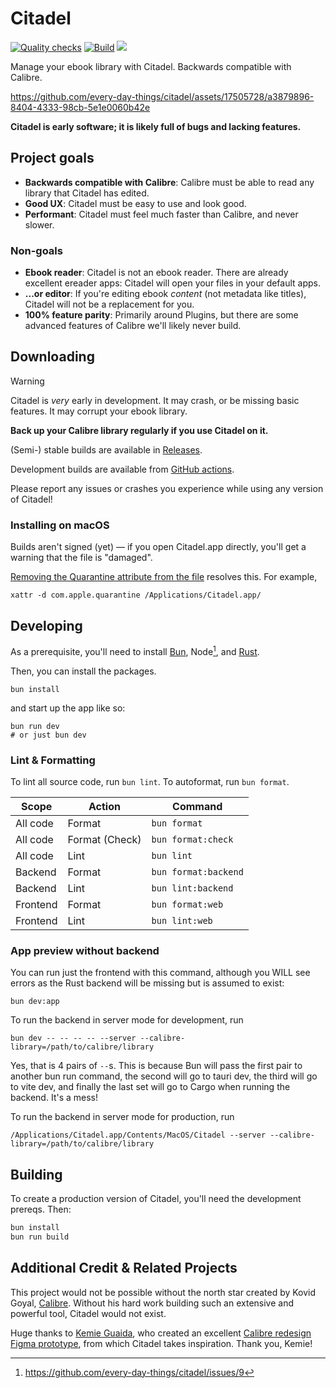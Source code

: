 # Citadel

[![Quality checks](https://github.com/every-day-things/citadel/actions/workflows/quality.yml/badge.svg)](https://github.com/every-day-things/citadel/actions/workflows/quality.yml)
[![Build](https://github.com/every-day-things/citadel/actions/workflows/build.yml/badge.svg)](https://github.com/every-day-things/citadel/actions/workflows/build.yml)
[![](https://dcbadge.limes.pink/api/server/Hh6gRmqBbC?style=flat)](https://discord.gg/Hh6gRmqBbC)

Manage your ebook library with Citadel. Backwards compatible with Calibre.

https://github.com/every-day-things/citadel/assets/17505728/a3879896-8404-4333-98cb-5e1e0060b42e

**Citadel is early software; it is likely full of bugs and lacking features.**

## Project goals

- **Backwards compatible with Calibre**: Calibre must be able to read any library that Citadel has edited.
- **Good UX**: Citadel must be easy to use and look good.
- **Performant**: Citadel must feel much faster than Calibre, and never slower.

### Non-goals

- **Ebook reader**: Citadel is not an ebook reader. There are already excellent ereader apps: Citadel will open your files in your default apps.
- **...or editor**: If you're editing ebook _content_ (not metadata like titles), Citadel will not be a replacement for you.
- **100% feature parity**: Primarily around Plugins, but there are some advanced features of Calibre we'll likely never build.

## Downloading

> [!WARNING]
> Citadel is _very_ early in development. It may crash, or be missing basic features. It may corrupt your ebook library.
>
> **Back up your Calibre library regularly if you use Citadel on it.**

(Semi-) stable builds are available in [Releases](https://github.com/every-day-things/citadel/releases).

Development builds are available from [GitHub actions](https://github.com/every-day-things/citadel/actions/workflows/build.yml).

Please report any issues or crashes you experience while using any version of Citadel!

### Installing on macOS

Builds aren't signed (yet) — if you open Citadel.app directly, you'll get a warning that the file is "damaged".

[Removing the Quarantine attribute from the file](https://superuser.com/questions/526920/how-to-remove-quarantine-from-file-permissions-in-os-x) resolves this. For example,

```fish
xattr -d com.apple.quarantine /Applications/Citadel.app/
```

## Developing

As a prerequisite, you'll need to install [Bun](https://bun.sh), Node[^1], and [Rust](https://www.rust-lang.org/tools/install).

Then, you can install the packages.

```fish
bun install
```

and start up the app like so:

```fish
bun run dev
# or just bun dev
```

### Lint & Formatting

To lint all source code, run `bun lint`. To autoformat, run `bun format`.

| Scope | Action | Command |
| --- | --- | --- |
| All code | Format | `bun format` |
| All code | Format (Check) | `bun format:check` |
| All code | Lint | `bun lint` |
| Backend | Format | `bun format:backend` |
| Backend | Lint | `bun lint:backend` |
| Frontend | Format | `bun format:web` |
| Frontend | Lint | `bun lint:web` |

### App preview without backend

You can run just the frontend with this command, although you WILL see errors as the Rust backend will be missing but is assumed to exist:

```fish
bun dev:app
```

To run the backend in server mode for development, run

```fish
bun dev -- -- -- -- --server --calibre-library=/path/to/calibre/library
```

Yes, that is 4 pairs of `--`s. This is because Bun will pass the first pair to another bun run command, the second will go to tauri dev, the third will go to vite dev, and finally the last set will go to Cargo when running the backend. It's a mess!

To run the backend in server mode for production, run

```fish
/Applications/Citadel.app/Contents/MacOS/Citadel --server --calibre-library=/path/to/calibre/library
```

## Building

To create a production version of Citadel, you'll need the development prereqs. Then:

```bash
bun install
bun run build
```

## Additional Credit & Related Projects

This project would not be possible without the north star created by Kovid Goyal,
[Calibre](https://github.com/kovidgoyal/calibre). Without his hard work building
such an extensive and powerful tool, Citadel would not exist.

Huge thanks to [Kemie Guaida](https://kemielikes.design/), who created an
excellent
[Calibre redesign Figma prototype](https://old.reddit.com/r/Calibre/comments/udzumn/testing_a_new_interface_for_calibre/),
from which Citadel takes inspiration.
Thank you, Kemie!

[^1]: https://github.com/every-day-things/citadel/issues/9
